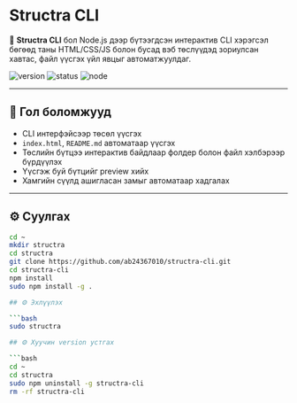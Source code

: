 # Structra CLI

🚀 **Structra CLI** бол Node.js дээр бүтээгдсэн интерактив CLI хэрэгсэл бөгөөд таны HTML/CSS/JS болон бусад вэб төслүүдэд зориулсан хавтас, файл үүсгэх үйл явцыг автоматжуулдаг.

![version](https://img.shields.io/badge/version-1.1.1-blue)
![status](https://img.shields.io/badge/status-active-brightgreen)
![node](https://img.shields.io/badge/node-%3E%3D16.0.0-lightgrey)

---

## 🧰 Гол боломжууд

- CLI интерфэйсээр төсөл үүсгэх
- `index.html`, `README.md` автоматаар үүсгэх
- Төслийн бүтцээ интерактив байдлаар фолдер болон файл хэлбэрээр бүрдүүлэх
- Үүсгэж буй бүтцийг preview хийх
- Хамгийн сүүлд ашигласан замыг автоматаар хадгалах

---

## ⚙️ Суулгах

```bash
cd ~
mkdir structra
cd structra
git clone https://github.com/ab24367010/structra-cli.git
cd structra-cli
npm install
sudo npm install -g .

## ⚙️ Эхлүүлэх

```bash
sudo structra

## ⚙️ Хуучин version устгах

```bash
cd ~
cd structra
sudo npm uninstall -g structra-cli
rm -rf structra-cli